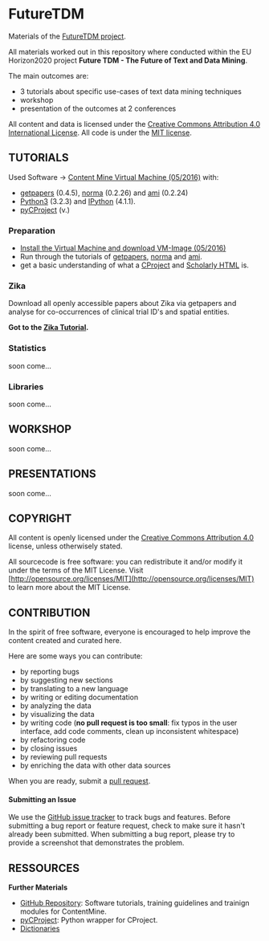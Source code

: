 # FutureTDM
Materials of the [FutureTDM project](http://futuretdm.eu/).

All materials worked out in this repository where conducted within the EU Horizon2020 project **Future TDM - The Future of Text and Data Mining**. 

The main outcomes are:
- 3 tutorials about specific use-cases of text data mining techniques
- workshop
- presentation of the outcomes at 2 conferences 

All content and data is licensed under the [Creative Commons Attribution 4.0 International License](http://creativecommons.org/licenses/by/4.0/). All code is under the [MIT license](https://opensource.org/licenses/MIT).

## TUTORIALS

Used Software -> [Content Mine Virtual Machine (05/2016)](https://drive.google.com/open?id=0B7pJKedx9b97LTBVRmEzbzJOVlU) with: 
- [getpapers](https://github.com/ContentMine/getpapers) (0.4.5), [norma](https://github.com/ContentMine/norma) (0.2.26) and [ami](https://github.com/ContentMine/ami) (0.2.24)
- [Python3](https://www.python.org/) (3.2.3) and [IPython](http://ipython.org/) (4.1.1).
- [pyCProject](https://github.com/ContentMine/pyCProject) (v.)

### Preparation
- [Install the Virtual Machine and download VM-Image (05/2016)](https://github.com/ContentMine/workshop-resources/tree/master/software-tutorials/vms)
- Run through the tutorials of [getpapers](https://github.com/ContentMine/workshop-resources/tree/master/software-tutorials/cproject), [norma](https://github.com/ContentMine/workshop-resources/tree/master/software-tutorials/norma) and [ami](https://github.com/ContentMine/workshop-resources/tree/master/software-tutorials/ami).
- get a basic understanding of what a [CProject](https://github.com/ContentMine/workshop-resources/tree/master/software-tutorials/cproject) and [Scholarly HTML](https://github.com/ContentMine/workshop-resources/tree/master/software-tutorials/sHTML) is.

### Zika
Download all openly accessible papers about Zika via getpapers and analyse for co-occurrences of clinical trial ID's and spatial entities.

**Got to the [Zika Tutorial](tutorials/zika).**

### Statistics
soon come...

### Libraries
soon come...


## WORKSHOP
soon come...


## PRESENTATIONS
soon come...


## COPYRIGHT

All content is openly licensed under the [Creative Commons Attribution 4.0](http://creativecommons.org/licenses/by/4.0/) license, unless otherwisely stated.

All sourcecode is free software: you can redistribute it and/or modify it under the terms of the MIT License. Visit [http://opensource.org/licenses/MIT](http://opensource.org/licenses/MIT) to learn more about the MIT License.

## CONTRIBUTION
In the spirit of free software, everyone is encouraged to help improve the content created and curated here.

Here are some ways you can contribute:

- by reporting bugs
- by suggesting new sections
- by translating to a new language
- by writing or editing documentation
- by analyzing the data
- by visualizing the data
- by writing code (**no pull request is too small**: fix typos in the user interface, add code comments, clean up inconsistent whitespace)
- by refactoring code
- by closing issues
- by reviewing pull requests
- by enriching the data with other data sources

When you are ready, submit a [pull request](https://github.com/ContentMine/FutureTDM/pulls).

#### Submitting an Issue

We use the [GitHub issue tracker](https://github.com/ContentMine/FutureTDM/issues) to track bugs and features. Before submitting a bug report or feature request, check to make sure it hasn't already been submitted. When submitting a bug report, please try to provide a screenshot that demonstrates the problem. 

## RESSOURCES

**Further Materials**
- [GitHub Repository](https://github.com/ContentMine/workshop-resources): Software tutorials, training guidelines and trainign modules for ContentMine.
- [pyCProject](https://github.com/ContentMine/pyCProject): Python wrapper for CProject. 
- [Dictionaries](https://github.com/ContentMine/dictionaries)

